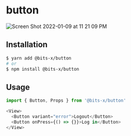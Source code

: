# button
![Screen Shot 2022-01-09 at 11 21 09 PM](https://user-images.githubusercontent.com/4967157/148714846-d9ff9347-39cb-422f-8b34-a25a25f1f88e.png)
## Installation
```bash
$ yarn add @bits-x/button
# or
$ npm install @bits-x/button
```

## Usage
```js
import { Button, Props } from '@bits-x/button'

<View>
  <Button variant="error">Logout</Button>
  <Button onPress={() => {}}>Log in</Button>
</View>
```
